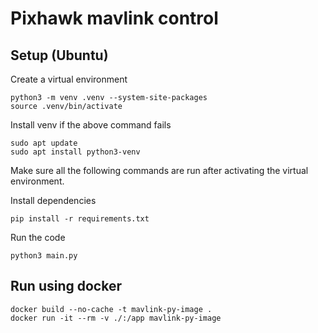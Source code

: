 # Pixhawk mavlink control

## Setup (Ubuntu)

Create a virtual environment
```shell
python3 -m venv .venv --system-site-packages
source .venv/bin/activate
```

Install venv if the above command fails
```shell
sudo apt update
sudo apt install python3-venv
```

Make sure all the following commands are run after activating the virtual environment.

Install dependencies
```shell
pip install -r requirements.txt
```

Run the code
```shell
python3 main.py
```

## Run using docker
```shell
docker build --no-cache -t mavlink-py-image .
docker run -it --rm -v ./:/app mavlink-py-image
```
